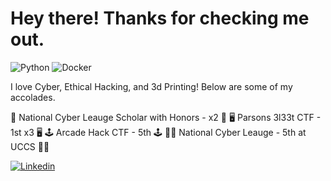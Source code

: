 <h1>Hey there! Thanks for checking me out.</h1>

![Python](https://img.shields.io/badge/Python-3776AB?style=flat-square&logo=python&logoColor=white)
![Docker](https://img.shields.io/badge/Docker-0CC1F3?style=flat-square&logo=docker&logoColor=white)

I love Cyber, Ethical Hacking, and 3d Printing! Below are some of my accolades.

🤩 National Cyber Leauge Scholar with Honors - x2 🤩
🖥️ Parsons 3l33t CTF - 1st x3 🖥️ 
🕹️ Arcade Hack CTF - 5th 🕹️
👨‍💻 National Cyber Leauge - 5th at UCCS 👨‍💻

[![Linkedin](https://img.shields.io/badge/LinkedIn-0077B5?style=flat-square&logo=linkedin&logoColor=white)](https://www.linkedin.com/in/nolsen3/)
